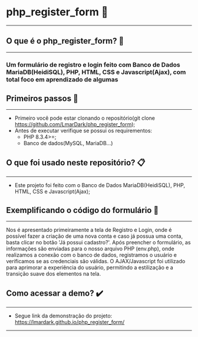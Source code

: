 # php_register_form 📍
---

## O que é o php_register_form? 🤔
---
### Um formulário de registro e login feito com Banco de Dados MariaDB(HeidiSQL), PHP, HTML, CSS e Javascript(Ajax), com total foco em aprendizado de algumas 

## Primeiros passos  👣
---
- Primeiro você pode estar clonando o repositório(git clone https://github.com/LmarDark/php_register_form);
- Antes de executar verifique se possui os requirementos:
   - PHP 8.3.4>=;
  - Banco de dados(MySQL, MariaDB...)

## O que foi usado neste repositório? 📋
---
- Este projeto foi feito com o Banco de Dados MariaDB(HeidiSQL), PHP, HTML, CSS e Javascript(Ajax); 

## Exemplificando o código do formulário 📑
---
Nos é apresentado primeiramente a tela de Registro e Login, onde é possível fazer a criação de uma nova conta e caso já possua uma conta, basta clicar no botão 'Já possui cadastro?'.
Após preencher o formulário, as informações são enviadas para o nosso arquivo PHP (env.php), onde realizamos a conexão com o banco de dados, registramos o usuário e verificamos se as credenciais são válidas.
O AJAX/Javascript foi utilizado para aprimorar a experiência do usuário, permitindo a estilização e a transição suave dos elementos na tela.

## Como acessar a demo? ✔️
---
- Segue link da demonstração do projeto: https://lmardark.github.io/php_register_form/
---


